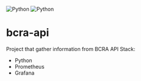 ![Python](https://img.shields.io/badge/bcra_api_collector-v1.0.0-orange)
![Python](https://img.shields.io/badge/platform-linux--64%7Cwin--64-lightgrey)

# bcra-api
Project that gather information from BCRA API
Stack:
 - Python
 - Prometheus
 - Grafana
